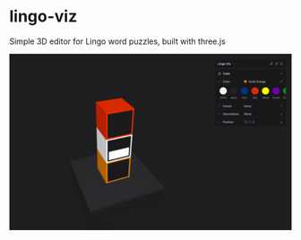 # lingo-viz
Simple 3D editor for Lingo word puzzles, built with three.js

![](https://github.com/metaexpression/lingo-viz/blob/0df75ac7bda82922e6ce7aab566415447cc020a3/ling-viz-1.png)
